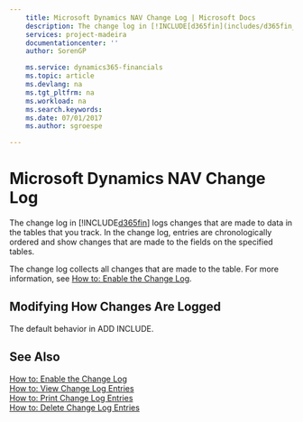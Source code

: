 ```yaml
---
    title: Microsoft Dynamics NAV Change Log | Microsoft Docs
    description: The change log in [!INCLUDE[d365fin](includes/d365fin_md.md)] logs changes that are made to data in the tables that you track. In the change log, entries are chronologically ordered and show changes that are made to the fields on the specified tables.
    services: project-madeira
    documentationcenter: ''
    author: SorenGP

    ms.service: dynamics365-financials
    ms.topic: article
    ms.devlang: na
    ms.tgt_pltfrm: na
    ms.workload: na
    ms.search.keywords:
    ms.date: 07/01/2017
    ms.author: sgroespe

---
```

# Microsoft Dynamics NAV Change Log
The change log in [!INCLUDE[d365fin](includes/d365fin_md.md)] logs changes that are made to data in the tables that you track. In the change log, entries are chronologically ordered and show changes that are made to the fields on the specified tables.  
  
 The change log collects all changes that are made to the table. For more information, see [How to: Enable the Change Log](../how-to-enable-the-change-log.md).  
  
## Modifying How Changes Are Logged  
 The default behavior in ADD INCLUDE<!--[!INCLUDE[navnow](../../includes/nav2009_md.md)]-->.  
  
## See Also  
 [How to: Enable the Change Log](../how-to-enable-the-change-log.md)   
 [How to: View Change Log Entries](../how-to-view-change-log-entries.md)   
 [How to: Print Change Log Entries](../how-to-print-change-log-entries.md)   
 [How to: Delete Change Log Entries](../how-to-delete-change-log-entries.md)